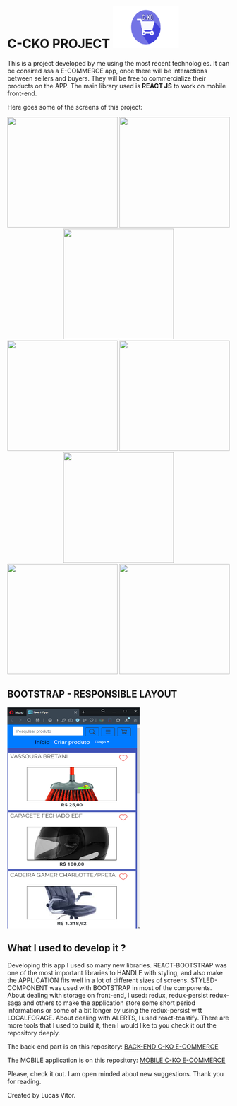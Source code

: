 # C-CKO PROJECT <img src="src/assets/Cko_logo.png" width=150 height=95>

This is a project developed by me using the most recent technologies.
It can be consired asa a E-COMMERCE app, once there will be interactions between sellers and buyers.
They will be free to commercialize their products on the APP.
The main library used is **REACT JS** to work on mobile front-end.

Here goes some of the screens of this project:

<p align=center> 
    <span>
        <img src="assets/Project_images/LoginOut.gif" width=250 height=250/>
        <img src="assets/Project_images/Products.gif" width=250 height=250/>
        <img src="assets/Project_images/Product.gif" width=250 height=250/>
    </span>
    <br/>
    <span>
        <img src="assets/Project_images/Buying.gif" width=250 height=250/>
        <img src="assets/Project_images/BuyingTwo.gif" width=250 height=250/>
        <img src="assets/Project_images/BuyingThree.gif" width=250 height=250/>
    </span>
    <br/>
    <span>
        <img src="assets/Project_images/Filtering.gif" width=250 height=250/>
        <img src="assets/Project_images/MyCart.gif" width=250 height=250/>
    </span>
</p>

## BOOTSTRAP - RESPONSIBLE LAYOUT 

<img src="src/assets/Project_images/11.PNG" height=500  width=300>


## What I used to develop it ?

Developing this app I used so many new libraries.
REACT-BOOTSTRAP was one of the most important libraries to HANDLE with styling, and also make the APPLICATION fits well in a lot of different sizes of screens.
STYLED-COMPONENT was used with BOOTSTRAP in most of the components.
About dealing with storage on front-end, I used: redux, redux-persist redux-saga and others to make the application store some short period informations or some of a bit longer by using the redux-persist witt LOCALFORAGE.
About dealing with ALERTS, I used react-toastify.
There are more tools that I used to build it, then I would like to you check it out the repository deeply.


The back-end part is on this repository:
[BACK-END C-KO E-COMMERCE](https://github.com/lucascicco/POSTGRES-BACK-END-CKO-PROJECT)


The MOBILE application is on this repository:
[MOBILE C-KO E-COMMERCE](https://github.com/lucascicco/C-KO-E-COMMERCE-REACT-NATIVE-APP)

Please, check it out. 
I am open minded about new suggestions.
Thank you for reading.

Created by Lucas Vitor.
